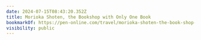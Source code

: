 ```yaml
---
date: 2024-07-15T08:43:20.352Z
title: Morioka Shoten, the Bookshop with Only One Book
bookmarkOf: https://pen-online.com/travel/morioka-shoten-the-book-shop-with-only-one-book/
visibility: public
---
```

